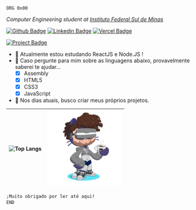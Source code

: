```assembly
ORG 0x00
```
<p><em>Computer Engineering student at <a href="https://portal.pcs.ifsuldeminas.edu.br/">Instituto Federal Sul de Minas</a></em></p>

[![Github Badge](https://img.shields.io/badge/-Github-000?style=flat-square&logo=Github&logoColor=white&link=https://github.com/azevgabriel)](https://github.com/azevgabriel)
[![Linkedin Badge](https://img.shields.io/badge/-LinkedIn-blue?style=flat-square&logo=Linkedin&logoColor=white&link=https://www.linkedin.com/in/azevgabriel/)](https://www.linkedin.com/in/azevgabriel/)
[![Vercel Badge](https://img.shields.io/badge/-Vercel-blueviolet?style=flat-square&logo=Vercel&link=https://https://vercel.com/azevgabriel/)](https://vercel.com/azevgabriel/)

[![Project Badge](https://img.shields.io/badge/-myCurriculum-blueviolet?style=flat-square&logo=Vercel&link=https://mycurriculum-azevgabriel.vercel.app/)](https://mycurriculum-azevgabriel.vercel.app/)

- 🌱 Atualmente estou estudando ReactJS e Node.JS !
- 💬 Caso pergunte para mim sobre as linguagens abaixo, provavelmente saberei te ajudar...
  - [x] Assembly
  - [x] HTML5
  - [x] CSS3
  - [x] JavaScript
- 👯 Nos dias atuais, busco criar meus próprios projetos.

|   ![Top Langs](https://github-readme-stats.vercel.app/api/top-langs/?username=azevgabriel&layout=compact)  |  <img src="./perso.png" width=200px/>  |
|     :---:      |     :---:      |

   
 
    


```assembly
;Muito obrigado por ler até aqui!
END
```

